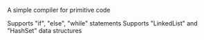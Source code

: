A simple compiler for primitive code

Supports "if", "else", "while" statements
Supports "LinkedList" and "HashSet" data structures
